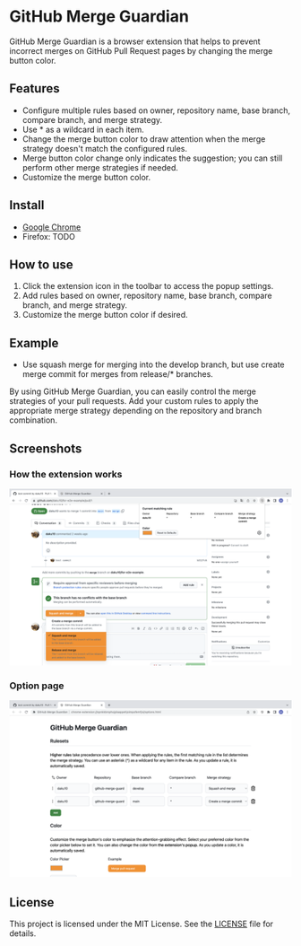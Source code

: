 # GitHub Merge Guardian

GitHub Merge Guardian is a browser extension that helps to prevent incorrect merges on GitHub Pull Request pages by changing the merge button color.

## Features

- Configure multiple rules based on owner, repository name, base branch, compare branch, and merge strategy.
- Use * as a wildcard in each item.
- Change the merge button color to draw attention when the merge strategy doesn't match the configured rules.
- Merge button color change only indicates the suggestion; you can still perform other merge strategies if needed.
- Customize the merge button color.

## Install

- [Google Chrome](https://chrome.google.com/webstore/detail/github-merge-guardian/lnnbjejjanhgjakiobppbbchlgbbglio)
- Firefox: TODO

## How to use

1. Click the extension icon in the toolbar to access the popup settings.
2. Add rules based on owner, repository name, base branch, compare branch, and merge strategy.
3. Customize the merge button color if desired.

## Example

- Use squash merge for merging into the develop branch, but use create merge commit for merges from release/* branches.

By using GitHub Merge Guardian, you can easily control the merge strategies of your pull requests. Add your custom rules to apply the appropriate merge strategy depending on the repository and branch combination.

## Screenshots

### How the extension works

<img src="screenshots/ss1.png">

### Option page

<img src="screenshots/ss2.png">

## License

This project is licensed under the MIT License. See the [LICENSE](LICENSE) file for details.
